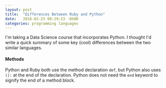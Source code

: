 ```yaml
---
layout: post
title:  "Differences Between Ruby and Python"
date:   2016-02-23 08:29:23 -0500
categories: programming languages
---
```

I'm taking a Data Science course that incorporates Python. I thought I'd write a quick summary of some key (cool) differences between the two similar languages.

#### Methods
Python and Ruby both use the method declaration `def`, but Python also uses `():` at the end of the declaration. Python does not need the `end` keyword to signify the end of a method block.